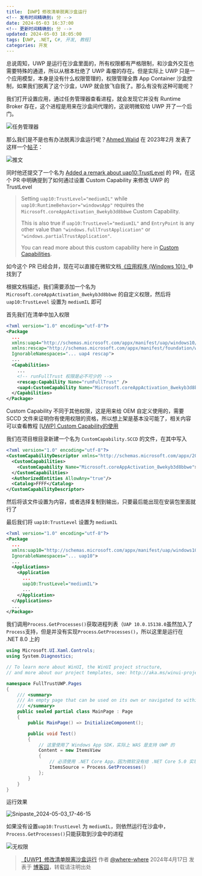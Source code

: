 ```yaml
---
title: 【UWP】修改清单脱离沙盒运行
<!-- 发布时间精确到: 分 -->
date: 2024-05-03 16:37:00
<!-- 更新时间精确到: 分 -->
updated: 2024-05-03 18:05:00
tags: [UWP, .NET, C#, 开发, 教程]
categories: 开发
---
```

总说周知，UWP 是运行在沙盒里面的，所有权限都有严格限制，和沙盒外交互也需要特殊的通道，所以从根本杜绝了 UWP 毒瘤的存在。但是实际上 UWP 只是一个应用模型，本身是没有什么权限管理的，权限管理全靠 App Container 沙盒控制，如果我们脱离了这个沙盒，UWP 就会放飞自我了。那么有没有这种可能呢？

我们打开设置应用，通过任务管理器查看进程，就会发现它并没有 Runtime Broker 存在，这个进程是用来在沙盒间代理的，这说明微软给 UWP 开了一个后门。

![任务管理器](https://github.com/user-attachments/assets/b08540d0-de83-4afe-9a7c-c4e02decde4c)

那么我们是不是也有办法脱离沙盒运行呢？[Ahmed Walid](https://twitter.com/AhmedWalid605 "@AhmedWalid605") 在 2023年2月 发表了这样一个[帖子](https://twitter.com/AhmedWalid605/status/1622010165053607943 "推文")：<!--more-->

![推文](https://github.com/user-attachments/assets/d403d7b3-f172-4be9-96e9-73d738f8989c)

同时他还提交了一个名为 [Added a remark about uap10:TrustLevel](https://github.com/MicrosoftDocs/winrt-related/pull/ "Added a remark about uap10:TrustLevel") 的 PR，在这个 PR 中明确提到了如何通过设置 Custom Capability 来修改 UWP 的 TrustLevel

> Setting `uap10:TrustLevel="mediumIL"` while `uap10:RuntimeBehavior="windowsApp"` requires the `Microsoft.coreAppActivation_8wekyb3d8bbwe` Custom Capability.
>
> This is also true if `uap10:TrustLevel="mediumIL"` and `EntryPoint` is any other value than `"windows.fullTrustApplication"` or `"windows.partialTrustApplication"`.
>
> You can read more about this custom capability here in [Custom Capabilities](https://learn.microsoft.com/zh-cn/windows/uwp/packaging/app-capability-declarations#custom-capabilities "Custom Capabilities").

如今这个 PR 已经合并，现在可以直接在微软文档[《应用程序 (Windows 10)》](https://learn.microsoft.com/zh-cn/uwp/schemas/appxpackage/uapmanifestschema/element-application#combinations-of-activation-info-attributes "激活信息属性的组合")中找到了

根据文档描述，我们需要添加一个名为 `Microsoft.coreAppActivation_8wekyb3d8bbwe` 的自定义权限，然后将 `uap10:TrustLevel` 设置为 `mediumIL` 即可

首先我们在清单中加入权限

```xml
<?xml version="1.0" encoding="utf-8"?>
<Package
  ...
  xmlns:uap4="http://schemas.microsoft.com/appx/manifest/uap/windows10/4"
  xmlns:rescap="http://schemas.microsoft.com/appx/manifest/foundation/windows10/restrictedcapabilities"
  IgnorableNamespaces="... uap4 rescap">
  ...
  <Capabilities>
    ...
    <!-- runFullTrust 权限是必不可少的 -->
    <rescap:Capability Name="runFullTrust" />
    <uap4:CustomCapability Name="Microsoft.coreAppActivation_8wekyb3d8bbwe" />
  </Capabilities>
</Package>
```

Custom Capability 不同于其他权限，这是用来给 OEM 自定义使用的，需要 SCCD 文件来证明你有使用权限的资格，所以想上架是基本没可能了，相关内容可以查看教程 [\[UWP\] Custom Capability的使用](https://www.cnblogs.com/cjw1115/p/7884876.html "[UWP] Custom Capability的使用")

我们在项目根目录新建一个名为 `CustomCapability.SCCD` 的文件，在其中写入

```xml
<?xml version="1.0" encoding="utf-8"?>
<CustomCapabilityDescriptor xmlns="http://schemas.microsoft.com/appx/2018/sccd" xmlns:s="http://schemas.microsoft.com/appx/2018/sccd">
  <CustomCapabilities>
    <CustomCapability Name="Microsoft.coreAppActivation_8wekyb3d8bbwe"></CustomCapability>
  </CustomCapabilities>
  <AuthorizedEntities AllowAny="true"/>
  <Catalog>FFFF</Catalog>
</CustomCapabilityDescriptor>
```

然后将该文件设置为内容，或者选择复制到输出，只要最后能出现在安装包里面就行了

最后我们将 `uap10:TrustLevel` 设置为 `mediumIL`

```xml
<?xml version="1.0" encoding="utf-8"?>
<Package
  ...
  xmlns:uap10="http://schemas.microsoft.com/appx/manifest/uap/windows10/10"
  IgnorableNamespaces="... uap10">
  ...
  <Applications>
    <Application
      ...
      uap10:TrustLevel="mediumIL">
      ...
    </Application>
  </Applications>
  ...
</Package>
```

我们调用`Process.GetProcesses()`获取进程列表（`UAP 10.0.15138.0`虽然加入了`Process`支持，但是并没有实现`Process`.`GetProcesses()`，所以这里是运行在 .NET 8.0 上的

```cs
using Microsoft.UI.Xaml.Controls;
using System.Diagnostics;

// To learn more about WinUI, the WinUI project structure,
// and more about our project templates, see: http://aka.ms/winui-project-info.

namespace FullTrustUWP.Pages
{
    /// <summary>
    /// An empty page that can be used on its own or navigated to within a Frame.
    /// </summary>
    public sealed partial class MainPage : Page
    {
        public MainPage() => InitializeComponent();

        public void Test()
        {
            // 这里使用了 Windows App SDK，实际上 WAS 是支持 UWP 的
            Content = new ItemsView
            {
                // 必须使用 .NET Core App，因为微软没有给 .NET Core 5.0 实现这个方法
                ItemsSource = Process.GetProcesses()
            };
        }
    }
}
```

运行效果

![Snipaste_2024-05-03_17-46-15](https://github.com/user-attachments/assets/7a0c3308-1f7e-4ebb-a702-5bf51eab8705)

如果没有设置`uap10:TrustLevel` 为 `mediumIL`，则依然运行在沙盒中，`Process.GetProcesses()`只能获取到沙盒中的进程

![无权限](https://github.com/user-attachments/assets/c102c39f-d48f-4115-8d0c-5725e5f38a1f)

> [【UWP】修改清单脱离沙盒运行](https://www.cnblogs.com/wherewhere/p/18171253) 作者 [@where-where](https://home.cnblogs.com/u/wherewhere) 2024年4月17日 发表于 [博客园](https://home.cnblogs.com "CNBlogs")，转载请注明出处
